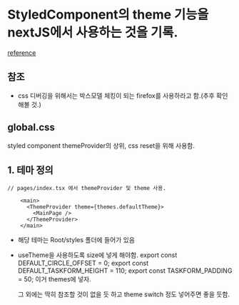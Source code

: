 # StyledComponent의 theme 기능을 nextJS에서 사용하는 것을 기록.

[reference](https://styled-components.com/docs/advanced#theming)

## 참조

- css 디버깅을 위해서는 박스모델 체킹이 되는 firefox를 사용하라고 함.(추후 확인해볼 것.)

## global.css

styled component themeProvider의 상위, css reset을 위해 사용함.

## 1. 테마 정의

```
// pages/index.tsx 에서 themeProvider 및 theme 사용.

    <main>
      <ThemeProvider theme={themes.defaultTheme}>
        <MainPage />
      </ThemeProvider>
    </main>
```

- 해당 테마는 Root/styles 폴더에 들어가 있음
- useTheme을 사용하도록 size에 넣게 해야함.
  export const DEFAULT_CIRCLE_OFFSET = 0;
  export const DEFAULT_TASKFORM_HEIGHT = 110;
  export const TASKFORM_PADDING = 50;
  이거 themes에 넣자.

  그 외에는 딱히 참조할 것이 없을 듯 하고
  theme switch 정도 넣어주면 좋을 듯함.

```



```
